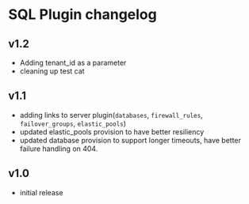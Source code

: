 # SQL Plugin changelog

## v1.2

- Adding tenant_id as a parameter
- cleaning up test cat

## v1.1

- adding links to server plugin(`databases`, `firewall_rules`, `failover_groups`, `elastic_pools`)
- updated elastic_pools provision to have better resiliency
- updated database provision to support longer timeouts, have better failure handling on 404.

## v1.0

- initial release
